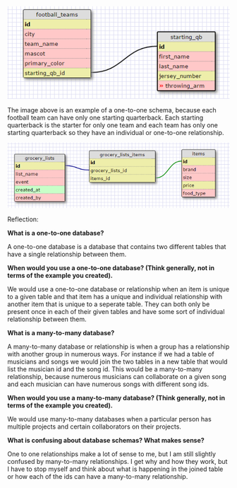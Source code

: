 ![Football Schema](imgs/football-schema.PNG)

The image above is an example of a one-to-one schema, because each football team can have only one starting quarterback. Each starting quarterback is the starter for only one team and each team has only one starting quarterback so they have an individual or one-to-one relationship.

![Grocery Schema](imgs/grocery-schema.PNG)

Reflection:

**What is a one-to-one database?**

A one-to-one database is a database that contains two different tables that have a single relationship between them.

**When would you use a one-to-one database? (Think generally, not in terms of the example you created).**

We would use a one-to-one database or relationship when an item is unique to a given table and that item has a unique and individual relationship with another item that is unique to a seperate table. They can both only be present once in each of their given tables and have some sort of individual relationship between them.

**What is a many-to-many database?**

A many-to-many database or relationship is when a group has a relationship with another group in numerous ways. For instance if we had a table of musicians and songs we would join the two tables in a new table that would list the musician id and the song id. This would be a many-to-many relationship, because numerous musicians can collaborate on a given song and each musician can have numerous songs with different song ids.

**When would you use a many-to-many database? (Think generally, not in terms of the example you created).**

We would use many-to-many databases when a particular person has multiple projects and certain collaborators on their projects. 

**What is confusing about database schemas? What makes sense?**

One to one relationships make a lot of sense to me, but I am still slightly confused by many-to-many relationships. I get why and how they work, but I have to stop myself and think about what is happening in the joined table or how each of the ids can have a many-to-many relationship.
